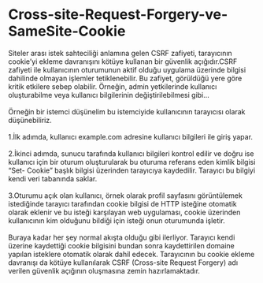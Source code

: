 # Cross-site-Request-Forgery-ve-SameSite-Cookie<br>
Siteler arası istek sahteciliği anlamına gelen CSRF zafiyeti, tarayıcının cookie’yi ekleme davranışını kötüye kullanan bir güvenlik açığıdır.CSRF zafiyeti ile 
kullanıcının oturumunun aktif olduğu uygulama üzerinde bilgisi dahilinde olmayan işlemler tetiklenebilir. Bu zafiyet, görüldüğü yere göre kritik etkilere sebep olabilir. 
Örneğin, admin yetkilerinde kullanıcı oluşturabilme veya kullanıcı bilgilerinin değiştirilebilmesi gibi…<br>
<br>
Örneğin bir istemci düşünelim bu istemciyide kullanıcının tarayıcısı olarak düşünebiliriz.<br>
<br>
1.İlk adımda, kullanıcı example.com adresine kullanıcı bilgileri ile giriş yapar.<br>
<br>
2.İkinci adımda, sunucu tarafında kullanıcı bilgileri kontrol edilir ve doğru ise kullanıcı için bir oturum oluşturularak bu oturuma referans eden kimlik bilgisi “Set-
Cookie” başlık bilgisi üzerinden tarayıcıya kaydedilir. Tarayıcı bu bilgiyi kendi veri tabanında saklar.<br>
<br>
3.Oturumu açık olan kullanıcı, örnek olarak profil sayfasını görüntülemek istediğinde tarayıcı tarafından cookie bilgisi de HTTP isteğine otomatik olarak eklenir ve bu 
isteği karşılayan web uygulaması, cookie üzerinden kullanıcının kim olduğunu bildiği için isteği onun oturumunda işletir.<br>
<br>
Buraya kadar her şey normal akışta olduğu gibi ilerliyor. Tarayıcı kendi üzerine kaydettiği cookie bilgisini bundan sonra kaydettirilen domaine yapılan isteklere 
otomatik olarak dahil edecek. Tarayıcının bu cookie ekleme davranışı da kötüye kullanılarak CSRF (Cross-site Request Forgery) adı verilen güvenlik açığının oluşmasına 
zemin hazırlamaktadır.<br>
